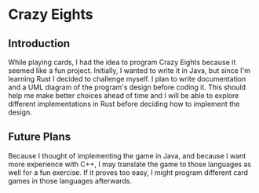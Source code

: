 # Crazy Eights
## Introduction
While playing cards, I had the idea to program Crazy Eights because it seemed like a fun project. Initially, I wanted to write it in Java, but since I'm learning Rust I decided to challenge myself. 
I plan to write documentation and a UML diagram of the program's design before coding it. This should help me make better choices ahead of time and I will be able to explore different implementations in Rust before deciding how to implement the design. 

## Future Plans
Because I thought of implementing the game in Java, and because I want more experience with C++, I may translate the game to those languages as well for a fun exercise. If it proves too easy, I might program different card games in those languages afterwards.

